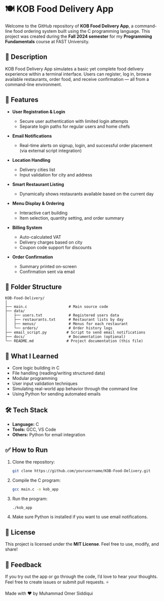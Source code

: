 # 🍽️ KOB Food Delivery App

Welcome to the GitHub repository of **KOB Food Delivery App**, a command-line food ordering system built using the C programming language. This project was created during the **Fall 2024 semester** for my **Programming Fundamentals** course at FAST University.



## 📌 Description

KOB Food Delivery App simulates a basic yet complete food delivery experience within a terminal interface. Users can register, log in, browse available restaurants, order food, and receive confirmation — all from a command-line environment.



## 🚀 Features

* **User Registration & Login**

  * Secure user authentication with limited login attempts
  * Separate login paths for regular users and home chefs

* **Email Notifications**

  * Real-time alerts on signup, login, and successful order placement (via external script integration)

* **Location Handling**

  * Delivery cities list
  * Input validation for city and address

* **Smart Restaurant Listing**

  * Dynamically shows restaurants available based on the current day

* **Menu Display & Ordering**

  * Interactive cart building
  * Item selection, quantity setting, and order summary

* **Billing System**

  * Auto-calculated VAT
  * Delivery charges based on city
  * Coupon code support for discounts

* **Order Confirmation**

  * Summary printed on-screen
  * Confirmation sent via email



## 📁 Folder Structure

```
KOB-Food-Delivery/
│
├── main.c                   # Main source code
├── data/
│   ├── users.txt            # Registered users data
│   ├── restaurants.txt      # Restaurant lists by day
│   ├── menus/               # Menus for each restaurant
│   └── orders/              # Order history logs
├── email_script.py         # Script to send email notifications
├── docs/                    # Documentation (optional)
└── README.md               # Project documentation (this file)
```



## 🧠 What I Learned

* Core logic building in C
* File handling (reading/writing structured data)
* Modular programming
* User input validation techniques
* Simulating real-world app behavior through the command line
* Using Python for sending automated emails



## 🛠️ Tech Stack

* **Language:** C
* **Tools:** GCC, VS Code
* **Others:** Python for email integration






## ✅ How to Run

1. Clone the repository:

   ```bash
   git clone https://github.com/yourusername/KOB-Food-Delivery.git
   ```
2. Compile the C program:

   ```bash
   gcc main.c -o kob_app
   ```
3. Run the program:

   ```bash
   ./kob_app
   ```
4. Make sure Python is installed if you want to use email notifications.



## 📜 License

This project is licensed under the **MIT License**. Feel free to use, modify, and share!



## 💬 Feedback

If you try out the app or go through the code, I’d love to hear your thoughts. Feel free to create issues or submit pull requests. ⭐



Made with ❤️ by Muhammad Omer Siddiqui
